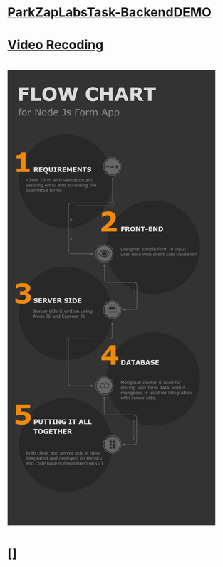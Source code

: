 # [ParkZapLabsTask-BackendDEMO](https://parkzaplabstask.herokuapp.com/)
# [Video Recoding](https://drive.google.com/file/d/1Xj-W_4J9Lvz1IOe8VtvixtIRfsfWJFdQ/view?usp=sharing)

# ![FLOW-CHART](flowChart.jpg)

# []
